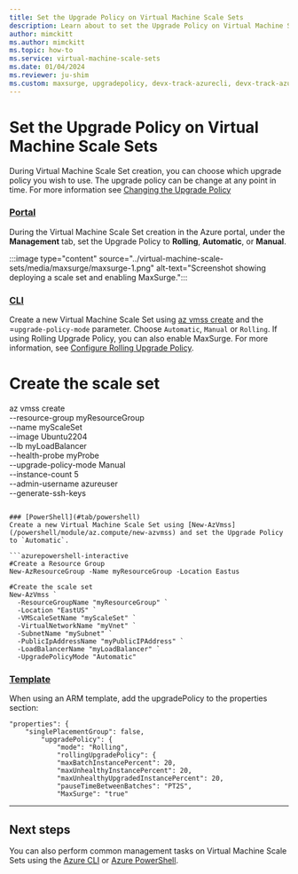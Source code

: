 ```yaml
---
title: Set the Upgrade Policy on Virtual Machine Scale Sets
description: Learn about to set the Upgrade Policy on Virtual Machine Scale Sets
author: mimckitt
ms.author: mimckitt
ms.topic: how-to
ms.service: virtual-machine-scale-sets
ms.date: 01/04/2024
ms.reviewer: ju-shim
ms.custom: maxsurge, upgradepolicy, devx-track-azurecli, devx-track-azurepowershell
---
```

# Set the Upgrade Policy on Virtual Machine Scale Sets

During Virtual Machine Scale Set creation, you can choose which upgrade policy you wish to use. The upgrade policy can be change at any point in time. For more information see [Changing the Upgrade Policy](virtual-machine-scale-sets-change-upgrade-policy.md)

### [Portal](#tab/portal)

During the Virtual Machine Scale Set creation in the Azure portal, under the **Management** tab, set the Upgrade Policy to **Rolling**, **Automatic**, or **Manual**. 

:::image type="content" source="../virtual-machine-scale-sets/media/maxsurge/maxsurge-1.png" alt-text="Screenshot showing deploying a scale set and enabling MaxSurge.":::

### [CLI](#tab/cli)
Create a new Virtual Machine Scale Set using [az vmss create](/cli/azure/vmss#az-vmss-create) and the =`upgrade-policy-mode` parameter. Choose `Automatic`, `Manual` or `Rolling`. If using Rolling Upgrade Policy, you can also enable MaxSurge. For more information, see [Configure Rolling Upgrade Policy](virtual-machine-scale-sets-configure-rolling-upgrades). 

# Create the scale set
az vmss create \
    --resource-group myResourceGroup \
    --name myScaleSet \
    --image Ubuntu2204 \
    --lb myLoadBalancer \
    --health-probe myProbe \
    --upgrade-policy-mode Manual \
    --instance-count 5 \
    --admin-username azureuser \
    --generate-ssh-keys
```

### [PowerShell](#tab/powershell)
Create a new Virtual Machine Scale Set using [New-AzVmss](/powershell/module/az.compute/new-azvmss) and set the Upgrade Policy to `Automatic`.

```azurepowershell-interactive
#Create a Resource Group
New-AzResourceGroup -Name myResourceGroup -Location Eastus

#Create the scale set
New-AzVmss `
  -ResourceGroupName "myResourceGroup" `
  -Location "EastUS" `
  -VMScaleSetName "myScaleSet" `
  -VirtualNetworkName "myVnet" `
  -SubnetName "mySubnet" `
  -PublicIpAddressName "myPublicIPAddress" `
  -LoadBalancerName "myLoadBalancer" `
  -UpgradePolicyMode "Automatic"
```

### [Template](#tab/template)
When using an ARM template, add the upgradePolicy to the properties section: 

```ARM
"properties": {
    "singlePlacementGroup": false,
        "upgradePolicy": {
            "mode": "Rolling",
            "rollingUpgradePolicy": {
            "maxBatchInstancePercent": 20,
            "maxUnhealthyInstancePercent": 20,
            "maxUnhealthyUpgradedInstancePercent": 20,
            "pauseTimeBetweenBatches": "PT2S",
	        "MaxSurge": "true"
```
---





## Next steps
You can also perform common management tasks on Virtual Machine Scale Sets using the [Azure CLI](virtual-machine-scale-sets-manage-cli.md) or [Azure PowerShell](virtual-machine-scale-sets-manage-powershell.md).
